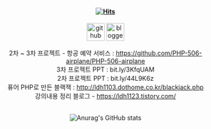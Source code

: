 #### <div align=center>[![Hits](https://hits.seeyoufarm.com/api/count/incr/badge.svg?url=https%3A%2F%2Fgithub.com%2FLDH1103&count_bg=%23A2DBEE&title_bg=%23EEA8CC&icon=github.svg&icon_color=%23E7E7E7&title=Hits&edge_flat=false)](https://hits.seeyoufarm.com)
</div>
<div align=center>

[<img src='https://cdn.jsdelivr.net/npm/simple-icons@3.0.1/icons/github.svg' alt='github' height='40'>](https://github.com/LDH1103)
[<img src='https://cdn.jsdelivr.net/npm/simple-icons@3.0.1/icons/blogger.svg' alt='blogger' height='40'>](https://ldh1123.tistory.com/)  

2차 ~ 3차 프로젝트 - 항공 예약 서비스 : https://github.com/PHP-506-airplane/PHP-506-airplane
<br>
3차 프로젝트 PPT : bit.ly/3KfqUAM
<br>
2차 프로젝트 PPT : bit.ly/44L9K6z
<br>
퓨어 PHP로 만든 블랙잭 : http://ldh1103.dothome.co.kr/blackjack.php
<br>
강의내용 정리 블로그 - https://ldh1123.tistory.com/
<br>
<br>

![Anurag's GitHub stats](https://github-readme-stats.vercel.app/api?username=LDH1103&show_icons=true&theme=dracula)

</div>

